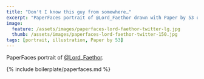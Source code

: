 ```yaml
---
title: "Don't I know this guy from somewhere…"
excerpt: "PaperFaces portrait of @Lord_Faethor drawn with Paper by 53 on an iPad."
image: 
  feature: /assets/images/paperfaces-lord-faethor-twitter-lg.jpg
  thumb: /assets/images/paperfaces-lord-faethor-twitter-150.jpg
tags: [portrait, illustration, Paper by 53]
---
```


PaperFaces portrait of [@Lord_Faethor](http://twitter.com/Lord_Faethor).

{% include boilerplate/paperfaces.md %}